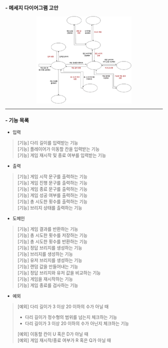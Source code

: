 ### - 메세지 다이어그램 고안 
<p style="text-align: center">
    <img src="image/bridge_message_2.png" style="width: 60%; height: 60%">
</p>

---
### - 기능 목록

- 입력
> [기능] 다리 길이를 입력받는 기능 <br>
> [기능] 플레이어가 이동할 칸을 입력받는 기능 <br>
> [기능] 게임 재시작 및 종료 여부를 입력받는 기능 <br>


- 출력
> [기능] 게임 시작 문구를 출력하는 기능 <br>
> [기능] 게임 진행 문구를 출력하는 기능 <br> 
> [기능] 게임 종료 문구를 출력하는 기능 <br>
> [기능] 게임 성공 여부를 출력하는 기능 <br>
> [기능] 총 시도한 횟수를 출력하는 기능 <br>
> [기능] 브리지 상태를 출력하는 기능 <br>


- 도메인
> [기능] 게임 결과를 반환하는 기능 <br>
> [기능] 총 시도한 횟수를 저장하는 기능 <br>
> [기능] 총 시도한 횟수를 반환하는 기능 <br>
> [기능] 정답 브리지를 생성하는 기능 <br>
> [기능] 브리지를 생성하는 기능 <br>
> [기능] 유저 브리지를 생성하는 기능 <br>
> [기능] 랜덤 값을 만들어내는 기능 <br>
> [기능] 정답 브리지와 유저 값을 비교하는 기능 <br>
> [기능] 게임을 재시작하는 기능 <br> 
> [기능] 게임 종료를 검사하는 기능 <br>


- 예외
> [예외] 다리 길이가 3 이상 20 이하의 수가 아닐 때 <br>
> - 다리 길이가 정수형의 범위를 넘는지 체크하는 기능 <br>
> - 다리 길이가 3 이상 20 이하의 수가 아닌지 체크하는 기능 <br>
>
> [예외] 이동할 칸이 U 혹은 D가 아닐 때 <br>
> [예외] 게임 재시작/종료 여부가 R 혹은 Q가 아닐 때 <br>
